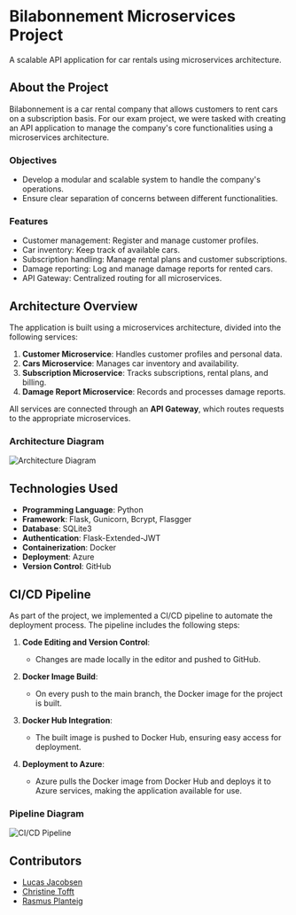 # Bilabonnement Microservices Project
A scalable API application for car rentals using microservices architecture.

## About the Project
Bilabonnement is a car rental company that allows customers to rent cars on a subscription basis. 
For our exam project, we were tasked with creating an API application to manage the company's core functionalities using a microservices architecture.

### Objectives
- Develop a modular and scalable system to handle the company's operations.
- Ensure clear separation of concerns between different functionalities.

### Features
- Customer management: Register and manage customer profiles.
- Car inventory: Keep track of available cars.
- Subscription handling: Manage rental plans and customer subscriptions.
- Damage reporting: Log and manage damage reports for rented cars.
- API Gateway: Centralized routing for all microservices.


## Architecture Overview
The application is built using a microservices architecture, divided into the following services:

1. **Customer Microservice**: Handles customer profiles and personal data.
2. **Cars Microservice**: Manages car inventory and availability.
3. **Subscription Microservice**: Tracks subscriptions, rental plans, and billing.
4. **Damage Report Microservice**: Records and processes damage reports.

All services are connected through an **API Gateway**, which routes requests to the appropriate microservices.

### Architecture Diagram
![Architecture Diagram](path/to/architecture_diagram.png)

## Technologies Used
- **Programming Language**: Python
- **Framework**: Flask, Gunicorn, Bcrypt, Flasgger
- **Database**: SQLite3
- **Authentication**: Flask-Extended-JWT
- **Containerization**: Docker
- **Deployment**: Azure
- **Version Control**: GitHub

## CI/CD Pipeline

As part of the project, we implemented a CI/CD pipeline to automate the deployment process. The pipeline includes the following steps:

1. **Code Editing and Version Control**:
   - Changes are made locally in the editor and pushed to GitHub.

2. **Docker Image Build**:
   - On every push to the main branch, the Docker image for the project is built.

3. **Docker Hub Integration**:
   - The built image is pushed to Docker Hub, ensuring easy access for deployment.

4. **Deployment to Azure**:
   - Azure pulls the Docker image from Docker Hub and deploys it to Azure services, making the application available for use.

### Pipeline Diagram
![CI/CD Pipeline](path/to/ci-cd-diagram.png)

## Contributors
- [Lucas Jacobsen](https://github.com/LucasFJ-2023)
- [Christine Tofft](https://github.com/christinetofft)
- [Rasmus Planteig](https://github.com/Planteig1)

